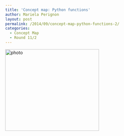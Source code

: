 ```yaml
---
title: 'Concept map: Python functions'
author: Mariela Perignon
layout: post
permalink: /2014/09/concept-map-python-functions-2/
categories:
  - Concept Map
  - Round 11/2
---
```

[<img class="alignnone size-medium wp-image-8776" alt="photo" src="http://teaching.software-carpentry.org/wp-content/uploads/2014/09/photo1-300x261.jpg" width="300" height="261" />][1]

 [1]: http://teaching.software-carpentry.org/wp-content/uploads/2014/09/photo1.jpg